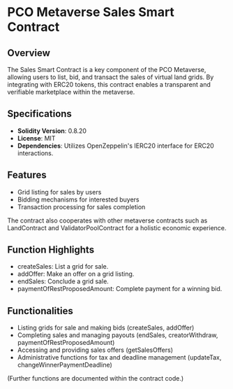 # PCO Metaverse Sales Smart Contract

## Overview
The Sales Smart Contract is a key component of the PCO Metaverse, allowing users to list, bid, and transact the sales of virtual land grids. By integrating with ERC20 tokens, this contract enables a transparent and verifiable marketplace within the metaverse.

## Specifications
- **Solidity Version**: 0.8.20
- **License**: MIT
- **Dependencies**: Utilizes OpenZeppelin's IERC20 interface for ERC20 interactions.

## Features
- Grid listing for sales by users
- Bidding mechanisms for interested buyers
- Transaction processing for sales completion

The contract also cooperates with other metaverse contracts such as LandContract and ValidatorPoolContract for a holistic economic experience.

## Function Highlights
- createSales: List a grid for sale.
- addOffer: Make an offer on a grid listing.
- endSales: Conclude a grid sale.
- paymentOfRestProposedAmount: Complete payment for a winning bid.

## Functionalities
- Listing grids for sale and making bids (createSales, addOffer)
- Completing sales and managing payouts (endSales, creatorWithdraw, paymentOfRestProposedAmount)
- Accessing and providing sales offers (getSalesOffers)
- Administrative functions for tax and deadline management (updateTax, changeWinnerPaymentDeadline)

(Further functions are documented within the contract code.)
